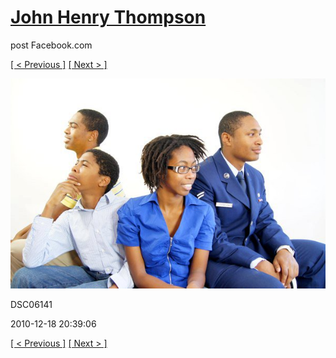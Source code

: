 # [John Henry Thompson](../README.md)
post Facebook.com

[[ < Previous ]](2010-12-18-37.md) [[ Next > ]](2010-12-18-39.md)

[![](../media/2010-12-18/Fam-2010-DSC06141.jpg)](../README.md)

DSC06141

2010-12-18 20:39:06

[[ < Previous ]](2010-12-18-37.md) [[ Next > ]](2010-12-18-39.md)